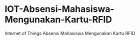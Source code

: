 # IOT-Absensi-Mahasiswa-Mengunakan-Kartu-RFID
Internet of Things Absensi Mahasiswa Mengunakan Kartu RFID
